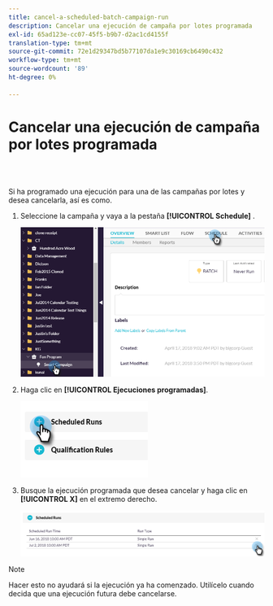 ```yaml
---
title: cancel-a-scheduled-batch-campaign-run
description: Cancelar una ejecución de campaña por lotes programada
exl-id: 65ad123e-cc07-45f5-b9b7-d2ac1cd4155f
translation-type: tm+mt
source-git-commit: 72e1d29347bd5b77107da1e9c30169cb6490c432
workflow-type: tm+mt
source-wordcount: '89'
ht-degree: 0%

---
```


# Cancelar una ejecución de campaña por lotes programada

<br> 

Si ha programado una ejecución para una de las campañas por lotes y desea cancelarla, así es como.

1. Seleccione la campaña y vaya a la pestaña **[!UICONTROL Schedule]** .

   ![Imagen uno](/help/sky/assets/smart-campaigns/cancel-a-scheduled-batch-campaign-run/cancel-a-scheduled-batch-campaign-run-1.png)

1. Haga clic en **[!UICONTROL Ejecuciones programadas]**.

   ![Imagen dos](/help/sky/assets/smart-campaigns/cancel-a-scheduled-batch-campaign-run/cancel-a-scheduled-batch-campaign-run-2.png)

1. Busque la ejecución programada que desea cancelar y haga clic en **[!UICONTROL X]** en el extremo derecho.

   ![Imagen tres](/help/sky/assets/smart-campaigns/cancel-a-scheduled-batch-campaign-run/cancel-a-scheduled-batch-campaign-run-3.png)

>[!NOTE]
>
>Hacer esto no ayudará si la ejecución ya ha comenzado. Utilícelo cuando decida que una ejecución futura debe cancelarse.
